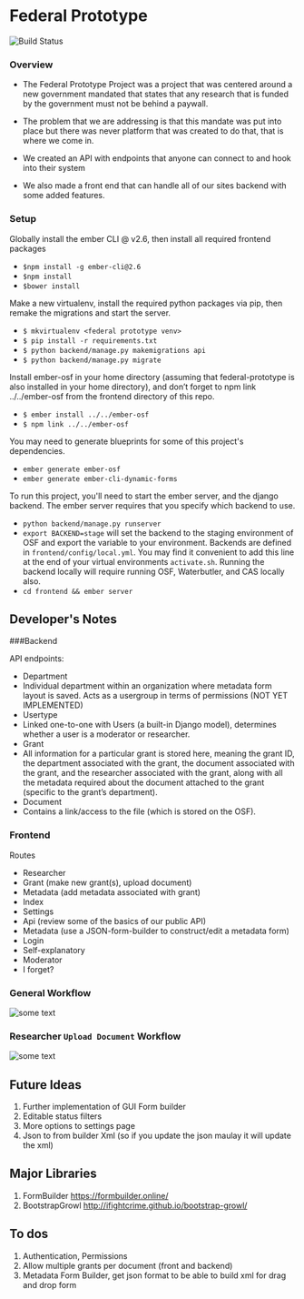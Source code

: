 Federal Prototype
============
![Build Status](https://travis-ci.org/CenterForOpenScience/Federal-Prototype.svg?branch=master)

### Overview
* The Federal Prototype Project was a project that was centered around a new government mandated that states that any research that is funded by the government must not be behind a paywall.

* The problem that we are addressing is that this mandate was put into place but there was never  platform that was created to do that, that is where we come in. 

* We created an API with endpoints that anyone can connect to and hook into their system
* We also made a front end that can handle all of our sites backend with some added features.

### Setup
Globally install the ember CLI @ v2.6, then install all required frontend packages

- `$npm install -g ember-cli@2.6`
- `$npm install`
- `$bower install`

Make a new virtualenv, install the required python packages via pip, then remake the migrations and start the server.

- `$ mkvirtualenv <federal prototype venv>`
- `$ pip install -r requirements.txt`
- `$ python backend/manage.py makemigrations api`
- `$ python backend/manage.py migrate`

Install ember-osf in your home directory (assuming that federal-prototype is also installed in your home directory), and don’t forget to npm link ../../ember-osf from the frontend directory of this repo.
- `$ ember install ../../ember-osf`
- `$ npm link ../../ember-osf`

You may need to generate blueprints for some of this project's dependencies.

- `ember generate ember-osf`
- `ember generate ember-cli-dynamic-forms`

To run this project, you'll need to start the ember server, and the django backend. The ember server requires that you specify which backend to use.

- `python backend/manage.py runserver`
- `export BACKEND=stage` will set the backend to the staging environment of OSF and export the variable to your environment. Backends are defined in `frontend/config/local.yml`. You may find it convenient to add this line at the end of your virtual environments `activate.sh`. Running the backend locally will require running OSF, Waterbutler, and CAS locally also. 
- `cd frontend && ember server`

## Developer's Notes

###Backend

API endpoints:

* Department
 * Individual department within an organization where metadata form layout is saved.
Acts as a usergroup in terms of permissions (NOT YET IMPLEMENTED)
* Usertype
 * Linked one-to-one with Users (a built-in Django model), determines whether a user is a moderator or researcher.
* Grant
 * All information for a particular grant is stored here, meaning the grant ID, the department associated with the grant, the document associated with the grant, and the researcher associated with the grant, along with all the metadata required about the document attached to the grant (specific to the grant’s department).
* Document
 * Contains a link/access to the file (which is stored on the OSF).

### Frontend
Routes

* Researcher
 * Grant (make new grant(s), upload document)
 * Metadata (add metadata associated with grant)
 * Index
* Settings
 * Api (review some of the basics of our public API)
 * Metadata (use a JSON-form-builder to construct/edit a metadata form)
* Login
 * Self-explanatory
* Moderator
 * I forget?

### General Workflow
![some text](https://raw.githubusercontent.com/Rytiggy/Federal-Prototype/master/Federal%20Prototype%20Documentation%20(1).png)

### Researcher `Upload Document` Workflow
![some text](https://raw.githubusercontent.com/Rytiggy/Federal-Prototype/master/Federal%20Prototype%20Documentation.png)

## Future Ideas
1. Further implementation of GUI Form builder 
2. Editable status filters 
3. More options to settings page 
4. Json to from builder Xml (so if you update the json maulay it will update the xml)

## Major Libraries 
1. FormBuilder https://formbuilder.online/
2. BootstrapGrowl http://ifightcrime.github.io/bootstrap-growl/

## To dos
1. Authentication, Permissions
2. Allow multiple grants per document (front and backend)
3. Metadata Form Builder, get json format to be able to build xml for drag and drop form
